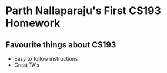 # Parth Nallaparaju's First CS193 Homework

## Favourite things about CS193

- Easy to follow instructions
- Great TA's

```
